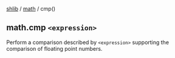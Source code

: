 [shlib][] / [math][] / cmp()

## math.cmp `<expression>`

Perform a comparison described by `<expression>` supporting the comparison of floating point numbers.

[shlib]: http://github.com/major0/shlib "shlib"
[math]: __index__.md "math"
